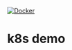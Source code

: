 [![Docker](https://github.com/hustshawn/k8s-demo/actions/workflows/docker-publish.yml/badge.svg)](https://github.com/hustshawn/k8s-demo/actions/workflows/docker-publish.yml)


# k8s demo

